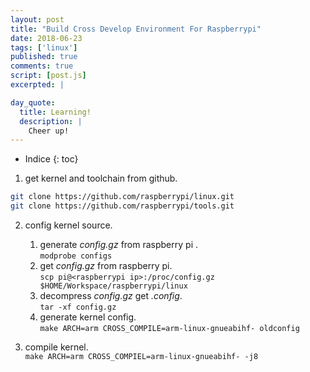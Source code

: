 ```yaml
---
layout: post
title: "Build Cross Develop Environment For Raspberrypi"
date: 2018-06-23
tags: ['linux']
published: true
comments: true
script: [post.js]
excerpted: |

day_quote:
  title: Learning!
  description: |
    Cheer up!
---
```


* Indice
{: toc}

1. get kernel and toolchain from github.

```bash
git clone https://github.com/raspberrypi/linux.git
git clone https://github.com/raspberrypi/tools.git
```
2. config kernel source.
    1. generate *config.gz* from raspberry pi . <br/>
    `modprobe configs`
    2. get *config.gz* from raspberry pi. <br/>
    `scp pi@<raspberrypi ip>:/proc/config.gz $HOME/Workspace/raspberrypi/linux`
    3. decompress *config.gz* get *.config*. <br/>
    `tar -xf config.gz`
    4. generate kernel config. <br/>
    `make ARCH=arm CROSS_COMPILE=arm-linux-gnueabihf- oldconfig`

3. compile kernel. <br/>
  `make ARCH=arm CROSS_COMPIEL=arm-linux-gnueabihf- -j8`


